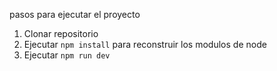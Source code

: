 pasos para ejecutar el proyecto 

1. Clonar repositorio
2. Ejecutar `npm install` para reconstruir los modulos de node
3. Ejecutar `npm run dev`  